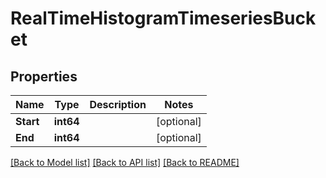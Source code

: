 # RealTimeHistogramTimeseriesBucket

## Properties
Name | Type | Description | Notes
------------ | ------------- | ------------- | -------------
**Start** | **int64** |  | [optional] 
**End** | **int64** |  | [optional] 

[[Back to Model list]](../README.md#documentation-for-models) [[Back to API list]](../README.md#documentation-for-api-endpoints) [[Back to README]](../README.md)



